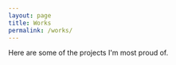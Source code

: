 ```yaml
---
layout: page
title: Works
permalink: /works/
---
```


Here are some of the projects I'm most proud of.

